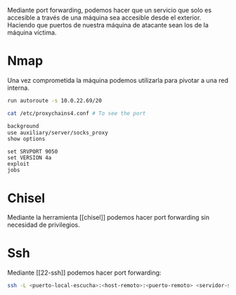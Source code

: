 Mediante port forwarding, podemos hacer que un servicio que solo es accesible a través de una máquina sea accesible desde el exterior. Haciendo que puertos de nuestra máquina de atacante sean los de la máquina víctima.

# Nmap

Una vez comprometida la máquina podemos utilizarla para pivotar a una red interna.

```bash
run autoroute -s 10.0.22.69/20
```
```bash
cat /etc/proxychains4.conf # To see the port
```
```bash
background
use auxiliary/server/socks_proxy
show options
```
```
set SRVPORT 9050
set VERSION 4a 
exploit
jobs
```

# Chisel

Mediante la herramienta [[chisel]] podemos hacer port forwarding sin necesidad de privilegios.

# Ssh

Mediante [[22-ssh]] podemos hacer port forwarding:

```bash
ssh -L <puerto-local-escucha>:<host-remoto>:<puerto-remoto> <servidor-ssh>
```